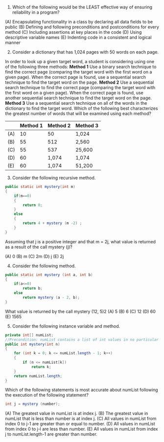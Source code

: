 1. Which of the following would be the LEAST effective way of ensuring reliability in a program?

(A) Encapsulating functionality in a class by declaring all data fields to be public 
(B) Defining and following preconditions and postconditions for every method 
(C) Including assertions at key places in the code 
(D) Using descriptive variable names 
(E) Indenting code in a consistent and logical manner 

2. Consider a dictionary that has 1,024 pages with 50 words on each page. 

In order to look up a given target word, a student is considering using one of the following three methods: 
__**Method 1**__
Use a binary search technique to find the correct page (comparing the target word with the first word on a given page). When the correct page is found, use a sequential search technique to find the target word on the page. 
__**Method 2**__
Use a sequential search technique to find the correct page (comparing the target word with the first word on a given page). When the correct page is found, use another sequential search technique to find the target word on the page.
__**Method 3**__ 
Use a sequential search technique on all of the words in the dictionary to find the target word.  Which of the following best characterizes the greatest number of words that will be examined using each method?


|   |Method 1 | Method 2 |Method 3|
|---|---|---|---|
(A) | 10 | 50    | 1,024
(B) | 55 | 512   | 2,560
(C) | 55 | 537   | 25,600
(D) | 60 | 1,074 | 1,074
(E) | 60 | 1,074 | 51,200

3. Consider the following recursive method. 

```java
public static int mystery(int m)
{
    if(m==0)
    {
        return 0;
    }
    else
    {
        return 4 + mystery (m -2) ; 
    }
} 
```

Assuming that j is a positive integer and that m = 2j, what value is returned as a result of the call mystery (j)? 

(A) 0
(B) m
(C) 2m
(D) j
(E) 2j

4. Consider the following method. 

```java
public static int mystery (int a, int b) 
{
    if(a<=0)
        return b;
    else
        return mystery (a - 2, b); 
}
```

What value is returned by the call mystery (12, 5)2 
(A) 5
(B) 6
(C) 12
(D) 60
(E) 1565

5. Consider the following instance variable and method. 

```java
private int[] numList;
//Precondition: numList contains a list of int values in no particular order 
public int mystery(int n) 
{
    for (int k = 0; k <= numList.length - 1; k++)
    {
        if (n <= numList[k])
            return k;
    }
    return numList.length; 
} 
```

Which of the following statements is most accurate about numList following the execution of the following statement? 

```java
int j = mystery (number); 
```

(A) The greatest value in numList is at index j.
(B) The greatest value in numList that is less than number is at index j.
(C) All values in numList from index 0 to j-1 are greater than or equal to number. 
(D) All values in numList from index 0 to j-l are less than number. 
(E) All values in numList from index j to numList.length-1 are greater than number. 